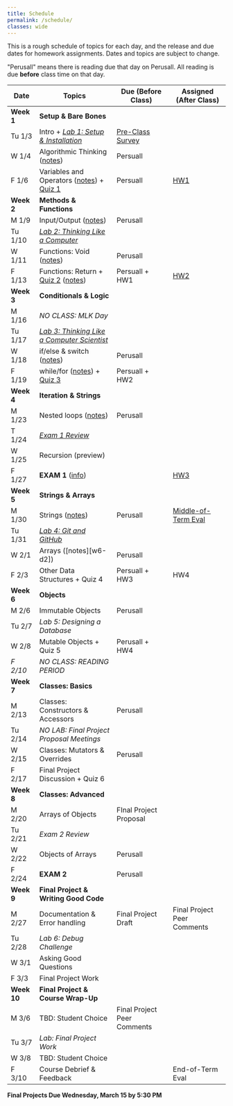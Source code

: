 ```yaml
---
title: Schedule
permalink: /schedule/
classes: wide
---
```


This is a rough schedule of topics for each day, and the release and due dates for homework assignments. Dates and topics are subject to change. 

"Perusall" means there is reading due that day on Perusall. All reading is due **before** class time on that day.


| Date	| Topics	| Due (Before Class) |	Assigned (After Class) |
| ------- | --------------- | ------------- | -------------- |
| **Week 1** | **Setup & Bare Bones** | | |
| Tu 1/3 | Intro + [_Lab 1: Setup & Installation_][lab1] | [Pre-Class Survey][survey] | | 
| W 1/4 | Algorithmic Thinking ([notes][w1-d1]) | Persuall | |
| F 1/6 | Variables and Operators ([notes][w1-d2]) + [Quiz 1][quiz1] | Persuall | [HW1][hwk1] |
| **Week 2** | **Methods & Functions** | | |
| M 1/9 | Input/Output ([notes][w2-d1]) | Perusall | |
| Tu 1/10 | [_Lab 2: Thinking Like a Computer_][lab2] | | |
| W 1/11 | Functions: Void ([notes][w2-d2]) | Perusall | |
| F 1/13 | Functions: Return + [Quiz 2][quiz2] ([notes][w2-d3])| Persuall + HW1 | [HW2][hwk2] |
| **Week 3** | **Conditionals & Logic** | | |
| M 1/16 | _NO CLASS: MLK Day_ | | |
| Tu 1/17 | [_Lab 3: Thinking Like a Computer Scientist_][lab3] | | | 
| W 1/18 | if/else & switch ([notes][w3-d1]) | Perusall | |
| F 1/19 | while/for ([notes][w3-d2]) + [Quiz 3][quiz3] | Persuall + HW2 | |
| **Week 4** | **Iteration & Strings** | | |
| M 1/23 | Nested loops ([notes][w4-d1]) | Perusall | | 
| T 1/24 | [_Exam 1 Review_][exam1-prac] | | |
| W 1/25 |  Recursion (preview) | | |
| F 1/27 | **EXAM 1** ([info][exam1-info]) | | [HW3][hwk3] |
| **Week 5** | **Strings & Arrays** | | |
| M 1/30 | Strings ([notes][w5-d1])| Perusall | [Middle-of-Term Eval][mid-eval] |
| Tu 1/31 | [_Lab 4: Git and GitHub_][lab4] | | |
| W 2/1 | Arrays ([notes][w6-d2]) | Perusall |  | 
| F 2/3 | Other Data Structures + Quiz 4 | Persuall + HW3 | HW4 |
| **Week 6** | **Objects** | | |
| M 2/6 | Immutable Objects | Perusall | |
| Tu 2/7 | _Lab 5: Designing a Database_ | | |
| W 2/8 | Mutable Objects + Quiz 5 | Perusall + HW4 | | 
| _F 2/10_ | _NO CLASS: READING PERIOD_ | | |
| **Week 7** | **Classes: Basics** | | |
| M 2/13 | Classes: Constructors & Accessors | Perusall | |
| Tu 2/14 | _NO LAB: Final Project Proposal Meetings_ | | |
| W 2/15 | Classes: Mutators & Overrides | Perusall | |
| F 2/17 | Final Project Discussion + Quiz 6 | |
| **Week 8** | **Classes: Advanced** | | |
| M 2/20 | Arrays of Objects | FInal Project Proposal | | 
| Tu 2/21 | _Exam 2 Review_ |  | |
| W 2/22 | Objects of Arrays | Perusall | |
| F 2/24 | **EXAM 2** | Perusall | |
| **Week 9** | **Final Project & Writing Good Code** | | | 
| M 2/27 | Documentation & Error handling | Final Project Draft | Final Project Peer Comments |
| Tu 2/28 | _Lab 6: Debug Challenge_ | | |
| W 3/1 | Asking Good Questions | | |
| F 3/3 | Final Project Work |  |  |
| **Week 10** | **Final Project & Course Wrap-Up** | | |
| M 3/6 | TBD: Student Choice | Final Project Peer Comments | | 
| Tu 3/7 | _Lab: Final Project Work_ | | |
| W 3/8 | TBD: Student Choice | | |
| F 3/10 | Course Debrief & Feedback | | End-of-Term Eval |

**Final Projects Due Wednesday, March 15 by 5:30 PM**


[syllabus]: https://alackles.github.io/CMSC-14-WT-23/syllabus/

[survey]: https://forms.gle/rDthQ7BWk4aW2gkdA

[lab1]: https://alackles.github.io/CMSC-150-WT-23/labs/lab1
[lab2]: https://alackles.github.io/CMSC-150-WT-23/labs/lab2
[lab3]: https://alackles.github.io/CMSC-150-WT-23/labs/lab3
[lab4]: https://alackles.github.io/CMSC-150-WT-23/labs/lab4

[hwk1]: https://alackles.github.io/CMSC-150-WT-23/hwk/hwk1
[hwk2]: https://alackles.github.io/CMSC-150-WT-23/hwk/hwk2
[hwk3]: https://alackles.github.io/CMSC-150-WT-23/hwk/hwk3

[w1-d1]: https://alackles.github.io/CMSC-150-WT-23/lectures/w1-d1
[w1-d2]: https://alackles.github.io/CMSC-150-WT-23/lectures/w1-d2
[w2-d1]: https://alackles.github.io/CMSC-150-WT-23/lectures/w2-d1
[w2-d2]: https://alackles.github.io/CMSC-150-WT-23/lectures/w2-d2
[w2-d3]: https://alackles.github.io/CMSC-150-WT-23/lectures/w2-d3
[w3-d1]: https://alackles.github.io/CMSC-150-WT-23/lectures/w3-d1
[w3-d2]: https://alackles.github.io/CMSC-150-WT-23/lectures/w3-d2
[w4-d1]: https://alackles.github.io/CMSC-150-WT-23/lectures/w4-d1
[w5-d1]: https://alackles.github.io/CMSC-150-WT-23/lectures/w5-d1
[w5-d2]: https://alackles.github.io/CMSC-150-WT-23/lectures/w5-d2

[quiz1]: https://alackles.github.io/CMSC-150-WT-23/quizzes/quiz1
[quiz2]: https://alackles.github.io/CMSC-150-WT-23/quizzes/quiz2
[quiz3]: https://alackles.github.io/CMSC-150-WT-23/quizzes/quiz3

[exam1-info]: https://alackles.github.io/CMSC-150-WT-23/guides/exam
[exam1-prac]: https://alackles.github.io/CMSC-150-WT-23/guides/exam1-prac/

[mid-eval]: https://forms.gle/zoquh6tUMUbr8hKZ8